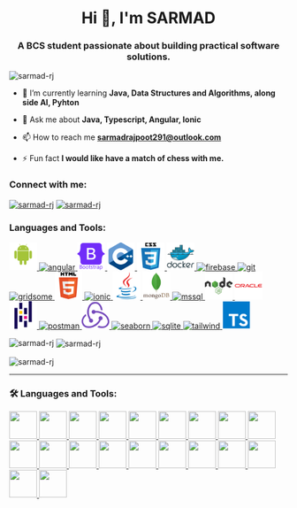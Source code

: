 <h1 align="center">Hi 👋, I'm SARMAD</h1>
<h3 align="center">A BCS student passionate about building practical software solutions.</h3>

<p align="left"> <img src="https://komarev.com/ghpvc/?username=sarmad-rj&label=Profile%20views&color=0e75b6&style=flat" alt="sarmad-rj" /> </p>

- 🌱 I’m currently learning **Java, Data Structures and Algorithms, along side AI, Pyhton**

- 💬 Ask me about **Java, Typescript, Angular, Ionic**

- 📫 How to reach me **sarmadrajpoot291@outlook.com**

- ⚡ Fun fact **I would like have a match of chess with me.**

<h3 align="left">Connect with me:</h3>
<p align="left">
<a href="https://linkedin.com/in/sarmad-rj" target="blank"><img align="center" src="https://raw.githubusercontent.com/rahuldkjain/github-profile-readme-generator/master/src/images/icons/Social/linked-in-alt.svg" alt="sarmad-rj" height="30" width="50" /></a>
<a href="https://www.leetcode.com/sarmad-rj" target="blank"><img align="center" src="https://raw.githubusercontent.com/rahuldkjain/github-profile-readme-generator/master/src/images/icons/Social/leet-code.svg" alt="sarmad-rj" height="30" width="50" /></a>
</p>

<h3 align="left">Languages and Tools:</h3>
<p align="left"> <a href="https://developer.android.com" target="_blank" rel="noreferrer"> <img src="https://raw.githubusercontent.com/devicons/devicon/master/icons/android/android-original-wordmark.svg" alt="android" width="50" height="50"/> </a> <a href="https://angular.io" target="_blank" rel="noreferrer"> <img src="https://angular.io/assets/images/logos/angular/angular.svg" alt="angular" width="50" height="50"/> </a> <a href="https://getbootstrap.com" target="_blank" rel="noreferrer"> <img src="https://raw.githubusercontent.com/devicons/devicon/master/icons/bootstrap/bootstrap-plain-wordmark.svg" alt="bootstrap" width="50" height="50"/> </a> <a href="https://www.w3schools.com/cpp/" target="_blank" rel="noreferrer"> <img src="https://raw.githubusercontent.com/devicons/devicon/master/icons/cplusplus/cplusplus-original.svg" alt="cplusplus" width="50" height="50"/> </a> <a href="https://www.w3schools.com/css/" target="_blank" rel="noreferrer"> <img src="https://raw.githubusercontent.com/devicons/devicon/master/icons/css3/css3-original-wordmark.svg" alt="css3" width="50" height="50"/> </a> <a href="https://www.docker.com/" target="_blank" rel="noreferrer"> <img src="https://raw.githubusercontent.com/devicons/devicon/master/icons/docker/docker-original-wordmark.svg" alt="docker" width="50" height="50"/> </a> <a href="https://firebase.google.com/" target="_blank" rel="noreferrer"> <img src="https://www.vectorlogo.zone/logos/firebase/firebase-icon.svg" alt="firebase" width="50" height="50"/> </a> <a href="https://git-scm.com/" target="_blank" rel="noreferrer"> <img src="https://www.vectorlogo.zone/logos/git-scm/git-scm-icon.svg" alt="git" width="50" height="50"/> </a> <a href="https://gridsome.org/" target="_blank" rel="noreferrer"> <img src="https://www.vectorlogo.zone/logos/gridsome/gridsome-icon.svg" alt="gridsome" width="50" height="50"/> </a> <a href="https://www.w3.org/html/" target="_blank" rel="noreferrer"> <img src="https://raw.githubusercontent.com/devicons/devicon/master/icons/html5/html5-original-wordmark.svg" alt="html5" width="50" height="50"/> </a> <a href="https://ionicframework.com" target="_blank" rel="noreferrer"> <img src="https://upload.wikimedia.org/wikipedia/commons/d/d1/Ionic_Logo.svg" alt="ionic" width="50" height="50"/> </a> <a href="https://www.java.com" target="_blank" rel="noreferrer"> <img src="https://raw.githubusercontent.com/devicons/devicon/master/icons/java/java-original.svg" alt="java" width="50" height="50"/> </a> <a href="https://www.mongodb.com/" target="_blank" rel="noreferrer"> <img src="https://raw.githubusercontent.com/devicons/devicon/master/icons/mongodb/mongodb-original-wordmark.svg" alt="mongodb" width="50" height="50"/> </a> <a href="https://www.microsoft.com/en-us/sql-server" target="_blank" rel="noreferrer"> <img src="https://www.svgrepo.com/show/303229/microsoft-sql-server-logo.svg" alt="mssql" width="50" height="50"/> </a> <a href="https://nodejs.org" target="_blank" rel="noreferrer"> <img src="https://raw.githubusercontent.com/devicons/devicon/master/icons/nodejs/nodejs-original-wordmark.svg" alt="nodejs" width="50" height="50"/> </a> <a href="https://www.oracle.com/" target="_blank" rel="noreferrer"> <img src="https://raw.githubusercontent.com/devicons/devicon/master/icons/oracle/oracle-original.svg" alt="oracle" width="50" height="50"/> </a> <a href="https://pandas.pydata.org/" target="_blank" rel="noreferrer"> <img src="https://raw.githubusercontent.com/devicons/devicon/2ae2a900d2f041da66e950e4d48052658d850630/icons/pandas/pandas-original.svg" alt="pandas" width="50" height="50"/> </a> <a href="https://postman.com" target="_blank" rel="noreferrer"> <img src="https://www.vectorlogo.zone/logos/getpostman/getpostman-icon.svg" alt="postman" width="50" height="50"/> </a> <a href="https://redux.js.org" target="_blank" rel="noreferrer"> <img src="https://raw.githubusercontent.com/devicons/devicon/master/icons/redux/redux-original.svg" alt="redux" width="50" height="50"/> </a> <a href="https://seaborn.pydata.org/" target="_blank" rel="noreferrer"> <img src="https://seaborn.pydata.org/_images/logo-mark-lightbg.svg" alt="seaborn" width="50" height="50"/> </a> <a href="https://www.sqlite.org/" target="_blank" rel="noreferrer"> <img src="https://www.vectorlogo.zone/logos/sqlite/sqlite-icon.svg" alt="sqlite" width="50" height="50"/> </a> <a href="https://tailwindcss.com/" target="_blank" rel="noreferrer"> <img src="https://www.vectorlogo.zone/logos/tailwindcss/tailwindcss-icon.svg" alt="tailwind" width="50" height="50"/> </a> <a href="https://www.typescriptlang.org/" target="_blank" rel="noreferrer"> <img src="https://raw.githubusercontent.com/devicons/devicon/master/icons/typescript/typescript-original.svg" alt="typescript" width="50" height="50"/> </a> </p>

<p><img align="left" src="https://github-readme-stats.vercel.app/api/top-langs?username=sarmad-rj&show_icons=true&locale=en&layout=compact" alt="sarmad-rj" /></p>

<p>&nbsp;<img align="center" src="https://github-readme-stats.vercel.app/api?username=sarmad-rj&show_icons=true&locale=en" alt="sarmad-rj" /></p>

<p><img align="center" src="https://github-readme-streak-stats.herokuapp.com/?user=sarmad-rj&" alt="sarmad-rj" /></p>

---------------------------
<h3 align="left">🛠 Languages and Tools:</h3>
<p align="left">
  <a href="https://developer.android.com" target="_blank">
    <img src="https://skillicons.dev/icons?i=android" width="50" height="50"/>
  </a>
  <a href="https://angular.io/" target="_blank">
    <img src="https://skillicons.dev/icons?i=angular" width="50" height="50"/>
  </a>
  <a href="https://getbootstrap.com" target="_blank">
    <img src="https://skillicons.dev/icons?i=bootstrap" width="50" height="50"/>
  </a>
  <a href="https://learn.microsoft.com/dotnet/csharp/" target="_blank">
    <img src="https://skillicons.dev/icons?i=cs" width="50" height="50"/>
  </a>
  <a href="https://developer.mozilla.org/docs/Web/CSS" target="_blank">
    <img src="https://skillicons.dev/icons?i=css" width="50" height="50"/>
  </a>
  <a href="https://www.docker.com/" target="_blank">
    <img src="https://skillicons.dev/icons?i=docker" width="50" height="50"/>
  </a>
  <a href="https://firebase.google.com/" target="_blank">
    <img src="https://skillicons.dev/icons?i=firebase" width="50" height="50"/>
  </a>
  <a href="https://git-scm.com/" target="_blank">
    <img src="https://skillicons.dev/icons?i=git" width="50" height="50"/>
  </a>
  <a href="https://go.dev/" target="_blank">
    <img src="https://skillicons.dev/icons?i=go" width="50" height="50"/>
  </a>
  <a href="https://developer.mozilla.org/docs/Web/HTML" target="_blank">
    <img src="https://skillicons.dev/icons?i=html" width="50" height="50"/>
  </a>
  <a href="https://ionicframework.com/" target="_blank">
    <img src="https://skillicons.dev/icons?i=ionic" width="50" height="50"/>
  </a>
  <a href="https://www.java.com/" target="_blank">
    <img src="https://skillicons.dev/icons?i=java" width="50" height="50"/>
  </a>
  <a href="https://www.mongodb.com/" target="_blank">
    <img src="https://skillicons.dev/icons?i=mongodb" width="50" height="50"/>
  </a>
  <a href="https://www.microsoft.com/sql-server" target="_blank">
    <img src="https://skillicons.dev/icons?i=sqlite" width="50" height="50"/>
  </a>
  <a href="https://nodejs.org/" target="_blank">
    <img src="https://skillicons.dev/icons?i=nodejs" width="50" height="50"/>
  </a>
  <a href="https://www.oracle.com/" target="_blank">
    <img src="https://skillicons.dev/icons?i=oracle" width="50" height="50"/>
  </a>
  <a href="https://postman.com" target="_blank">
    <img src="https://skillicons.dev/icons?i=postman" width="50" height="50"/>
  </a>
  <a href="https://redux.js.org/" target="_blank">
    <img src="https://skillicons.dev/icons?i=redux" width="50" height="50"/>
  </a>
  <a href="https://code.visualstudio.com/" target="_blank">
    <img src="https://skillicons.dev/icons?i=vscode" width="50" height="50"/>
  </a>
  <a href="https://www.jetbrains.com/idea/" target="_blank">
    <img src="https://skillicons.dev/icons?i=idea" width="50" height="50"/>
  </a>
</p>


